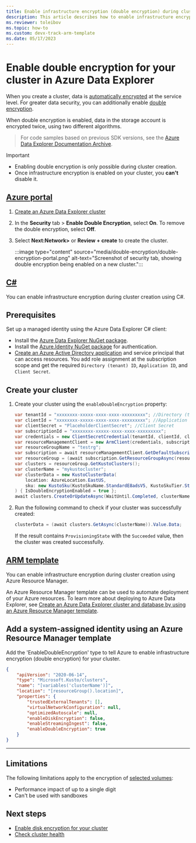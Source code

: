 ```yaml
---
title: Enable infrastructure encryption (double encryption) during cluster creation in Azure Data Explorer
description: This article describes how to enable infrastructure encryption (double encryption) during cluster creation in Azure Data Explorer.
ms.reviewer: toleibov
ms.topic: how-to
ms.custom: devx-track-arm-template
ms.date: 05/17/2023
---
```


# Enable double encryption for your cluster in Azure Data Explorer

When you create a cluster, data is [automatically encrypted](/azure/storage/common/storage-service-encryption) at the service level. For greater data security, you can additionally enable [double encryption](/azure/storage/common/infrastructure-encryption-enable).

When double encryption is enabled, data in the storage account is encrypted twice, using two different algorithms.

> For code samples based on previous SDK versions, see the [Azure Data Explorer Documentation Archive](/previous-versions/azure/data-explorer/cluster-encryption-double).

> [!IMPORTANT]
>
> * Enabling double encryption is only possible during cluster creation.
> * Once infrastructure encryption is enabled on your cluster, you **can't** disable it.

## [Azure portal](#tab/portal)

1. [Create an Azure Data Explorer cluster](create-cluster-database-portal.md#create-a-cluster)
1. In the **Security** tab > **Enable Double Encryption**, select **On**. To remove the double encryption, select **Off**.
1. Select **Next:Network>** or **Review + create** to create the cluster.

    :::image type="content" source="media/double-encryption/double-encryption-portal.png" alt-text="Screenshot of security tab, showing double encryption being enabled on a new cluster.":::

## [C#](#tab/c-sharp)

You can enable infrastructure encryption during cluster creation using C#.

## Prerequisites

Set up a managed identity using the Azure Data Explorer C# client:

* Install the [Azure Data Explorer NuGet package](https://www.nuget.org/packages/Azure.ResourceManager.Kusto/).
* Install the [Azure.Identity NuGet package](https://www.nuget.org/packages/Azure.Identity/) for authentication.
* [Create an Azure Active Directory application](/azure/active-directory/develop/howto-create-service-principal-portal) and service principal that can access resources. You add role assignment at the subscription scope and get the required `Directory (tenant) ID`, `Application ID`, and `Client Secret`.

## Create your cluster

1. Create your cluster using the `enableDoubleEncryption` property:

    ```csharp
    var tenantId = "xxxxxxxx-xxxxx-xxxx-xxxx-xxxxxxxxx"; //Directory (tenant) ID
    var clientId = "xxxxxxxx-xxxxx-xxxx-xxxx-xxxxxxxxx"; //Application ID
    var clientSecret = "PlaceholderClientSecret"; //Client Secret
    var subscriptionId = "xxxxxxxx-xxxxx-xxxx-xxxx-xxxxxxxxx";
    var credentials = new ClientSecretCredential(tenantId, clientId, clientSecret);
    var resourceManagementClient = new ArmClient(credentials, subscriptionId);
    var resourceGroupName = "testrg";
    var subscription = await resourceManagementClient.GetDefaultSubscriptionAsync();
    var resourceGroup = (await subscription.GetResourceGroupAsync(resourceGroupName)).Value;
    var clusters = resourceGroup.GetKustoClusters();
    var clusterName = "mykustocluster";
    var clusterData = new KustoClusterData(
        location: AzureLocation.EastUS,
        sku: new KustoSku(KustoSkuName.StandardE8adsV5, KustoSkuTier.Standard) { Capacity = 5 }
    ) { IsDoubleEncryptionEnabled = true };
    await clusters.CreateOrUpdateAsync(WaitUntil.Completed, clusterName, clusterData);
    ```

1. Run the following command to check if your cluster was successfully created:

    ```csharp
    clusterData = (await clusters.GetAsync(clusterName)).Value.Data;
    ```

    If the result contains `ProvisioningState` with the `Succeeded` value, then the cluster was created successfully.

## [ARM template](#tab/arm)

You can enable infrastructure encryption during cluster creation using Azure Resource Manager.

An Azure Resource Manager template can be used to automate deployment of your Azure resources. To learn more about deploying to Azure Data Explorer, see [Create an Azure Data Explorer cluster and database by using an Azure Resource Manager template](create-cluster-database-resource-manager.md).

## Add a system-assigned identity using an Azure Resource Manager template

Add the 'EnableDoubleEncryption' type to tell Azure to enable infrastructure encryption (double encryption) for your cluster.

```json
{
    "apiVersion": "2020-06-14",
    "type": "Microsoft.Kusto/clusters",
    "name": "[variables('clusterName')]",
    "location": "[resourceGroup().location]",
    "properties": {
        "trustedExternalTenants": [],
        "virtualNetworkConfiguration": null,
        "optimizedAutoscale": null,
        "enableDiskEncryption": false,
        "enableStreamingIngest": false,
        "enableDoubleEncryption": true
    }
}
```

---

## Limitations

The following limitations apply to the encryption of [selected volumes](kusto/concepts/sandboxes-in-non-modern-skus.md#virtual-machine-sizes):

* Performance impact of up to a single digit
* Can't be used with sandboxes

## Next steps

* [Enable disk encryption for your cluster](cluster-encryption-disk.md)
* [Check cluster health](check-cluster-health.md)
